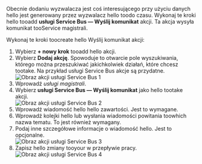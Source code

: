 Obecnie dodaniu wyzwalacza jest coś interesującego przy użyciu danych hello jest generowany przez wyzwalacz hello toodo czasu. Wykonaj te kroki hello tooadd **usługi Service Bus — Wyślij komunikat** akcji. Ta akcja wysyła komunikat tooService magistrali.  

Wykonaj te kroki toocreate hello Wyślij komunikat akcji:  

1. Wybierz **+ nowy krok** tooadd hello akcji.  
2. Wybierz **Dodaj akcję**. Spowoduje to otwarcie pole wyszukiwania, którego można przeszukiwać jakichkolwiek działań, które chcesz tootake. Na przykład usługi Service Bus akcje są przydatne.    
   ![Obraz akcji usługi Service Bus 1](./media/connectors-create-api-servicebus/action-1.png)   
3. Wprowadź *usługi magistrali*.  
4. Wybierz **usługi Service Bus — Wyślij komunikat** jako hello tootake akcji.  
   ![Obraz akcji usługi Service Bus 2](./media/connectors-create-api-servicebus/action-2.png)    
5. Wprowadź wiadomość hello hello zawartości. Jest to wymagane.  
6. Wprowadź kolejki hello lub wysłania wiadomości powitania toowhich nazwa tematu. To jest również wymagany.   
7. Podaj inne szczegółowe informacje o wiadomość hello. Jest to opcjonalne.     
   ![Obraz akcji usługi Service Bus 3](./media/connectors-create-api-servicebus/action-3.png)    
8. Zapisz hello zmiany tooyour w przepływie pracy.   
   ![Obraz akcji usługi Service Bus 4](./media/connectors-create-api-servicebus/action-4.png)     

